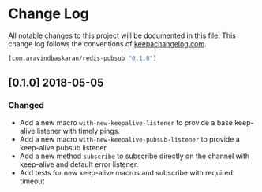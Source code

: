 # Change Log
All notable changes to this project will be documented in this file. This change log follows the conventions of [keepachangelog.com](http://keepachangelog.com/).

```clojure
[com.aravindbaskaran/redis-pubsub "0.1.0"]
```

## [0.1.0] 2018-05-05
### Changed
- Add a new macro `with-new-keepalive-listener` to provide a base keep-alive listener with timely pings.
- Add a new macro `with-new-keepalive-pubsub-listener` to provide a keep-alive pubsub listener.
- Add a new method `subscribe` to subscribe directly on the channel with keep-alive and default error listener.
- Add tests for new keep-alive macros and subscribe with required timeout

[unreleased]: https://github.com/your-name/redis-pubsub/compare/0.1.0...HEAD
